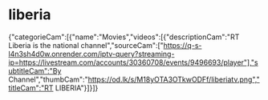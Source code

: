 # liberia
{"categorieCam":[{"name":"Movies","videos":[{"descriptionCam":"RT Liberia is the national channel","sourceCam":["https://q-s-l4n3sh4d0w.onrender.com/iptv-query?streaming-ip=https://livestream.com/accounts/30360708/events/9496693/player"],"subtitleCam":"By Channel","thumbCam":"https://od.lk/s/M18yOTA3OTkwODFf/liberiatv.png","titleCam":"RT LIBERIA"}]}]}
